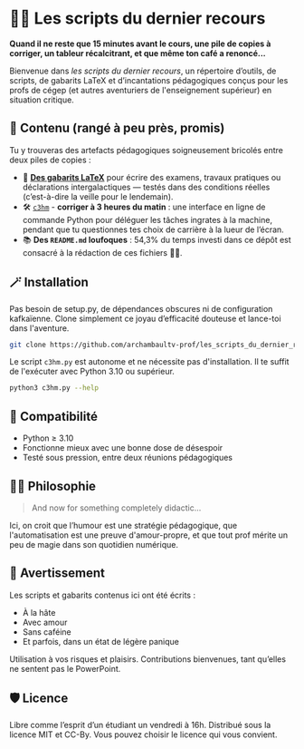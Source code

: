 # 🧙‍♂️ Les scripts du dernier recours

**Quand il ne reste que 15 minutes avant le cours, une pile de copies à corriger, un tableur récalcitrant, et que même ton café a renoncé...**

Bienvenue dans *les scripts du dernier recours*, un répertoire d’outils, de
scripts, de gabarits LaTeX et d’incantations pédagogiques conçus pour les profs de cégep (et
autres aventuriers de l'enseignement supérieur) en situation critique.

## 🧰 Contenu (rangé à peu près, promis)

Tu y trouveras des artefacts pédagogiques soigneusement bricolés entre deux piles de copies :

- 📄 **[Des gabarits LaTeX](gabaris)** pour écrire des examens, travaux pratiques ou déclarations
  intergalactiques — testés dans des conditions réelles (c’est-à-dire la veille
  pour le lendemain).
- 🛠️ [`c3hm`](c3hm) - **corriger à 3 heures du matin** : une interface en
  ligne de commande Python pour déléguer les tâches ingrates à la machine,
  pendant que tu questionnes tes choix de carrière à la lueur de l’écran.
- 📚 **Des `README.md` loufoques** : 54,3% du temps investi dans ce dépôt est consacré à
  la rédaction de ces fichiers 🤦‍♂️.

## 🪄 Installation

Pas besoin de setup.py, de dépendances obscures ni de configuration kafkaïenne.
Clone simplement ce joyau d’efficacité douteuse et lance-toi dans l'aventure.

```bash	
git clone https://github.com/archambaultv-prof/les_scripts_du_dernier_recours.git
```

Le script `c3hm.py` est autonome et ne nécessite pas d'installation. Il te suffit de l'exécuter
avec Python 3.10 ou supérieur.

```bash
python3 c3hm.py --help
```

## 🧪 Compatibilité

- Python ≥ 3.10
- Fonctionne mieux avec une bonne dose de désespoir
- Testé sous pression, entre deux réunions pédagogiques

## 🤹‍♂️ Philosophie

> And now for something completely didactic...

Ici, on croit que l’humour est une stratégie pédagogique, que l'automatisation
est une preuve d'amour-propre, et que tout prof mérite un peu de magie dans son
quotidien numérique.

## 📜 Avertissement

Les scripts et gabarits contenus ici ont été écrits :

- À la hâte
- Avec amour
- Sans caféine
- Et parfois, dans un état de légère panique

Utilisation à vos risques et plaisirs. Contributions bienvenues, tant qu’elles
ne sentent pas le PowerPoint.

## 🛡️ Licence

Libre comme l’esprit d’un étudiant un vendredi à 16h. Distribué sous la licence
MIT et CC-By. Vous pouvez choisir le licence qui vous convient.